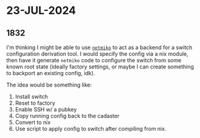 # 23-JUL-2024

## 1832

I'm thinking I might be able to use [`netmiko`](https://github.com/ktbyers/netmiko) to act as a
backend for a switch configuration derivation tool. I would specify the config via a nix module,
then have it generate `netmiko` code to configure the switch from some known root state (ideally
factory settings, or maybe I can create something to backport an existing config, idk).

The idea would be something like:

1. Install switch
2. Reset to factory
3. Enable SSH w/ a pubkey
4. Copy running config back to the cadaster
5. Convert to nix
6. Use script to apply config to switch after compiling from nix.
